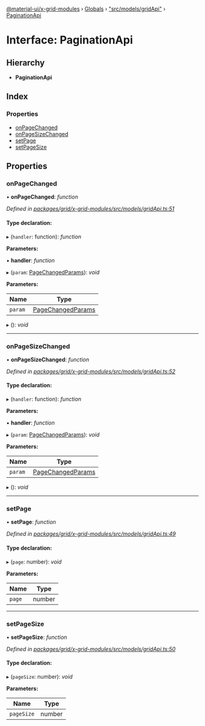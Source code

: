 [@material-ui/x-grid-modules](../README.md) › [Globals](../globals.md) › ["src/models/gridApi"](../modules/_src_models_gridapi_.md) › [PaginationApi](_src_models_gridapi_.paginationapi.md)

# Interface: PaginationApi

## Hierarchy

- **PaginationApi**

## Index

### Properties

- [onPageChanged](_src_models_gridapi_.paginationapi.md#onpagechanged)
- [onPageSizeChanged](_src_models_gridapi_.paginationapi.md#onpagesizechanged)
- [setPage](_src_models_gridapi_.paginationapi.md#setpage)
- [setPageSize](_src_models_gridapi_.paginationapi.md#setpagesize)

## Properties

### onPageChanged

• **onPageChanged**: _function_

_Defined in [packages/grid/x-grid-modules/src/models/gridApi.ts:51](https://github.com/mui-org/material-ui-x/blob/a679779/packages/grid/x-grid-modules/src/models/gridApi.ts#L51)_

#### Type declaration:

▸ (`handler`: function): _function_

**Parameters:**

▪ **handler**: _function_

▸ (`param`: [PageChangedParams](../modules/_src_hooks_features_usepagination_.md#pagechangedparams)): _void_

**Parameters:**

| Name    | Type                                                                                    |
| ------- | --------------------------------------------------------------------------------------- |
| `param` | [PageChangedParams](../modules/_src_hooks_features_usepagination_.md#pagechangedparams) |

▸ (): _void_

---

### onPageSizeChanged

• **onPageSizeChanged**: _function_

_Defined in [packages/grid/x-grid-modules/src/models/gridApi.ts:52](https://github.com/mui-org/material-ui-x/blob/a679779/packages/grid/x-grid-modules/src/models/gridApi.ts#L52)_

#### Type declaration:

▸ (`handler`: function): _function_

**Parameters:**

▪ **handler**: _function_

▸ (`param`: [PageChangedParams](../modules/_src_hooks_features_usepagination_.md#pagechangedparams)): _void_

**Parameters:**

| Name    | Type                                                                                    |
| ------- | --------------------------------------------------------------------------------------- |
| `param` | [PageChangedParams](../modules/_src_hooks_features_usepagination_.md#pagechangedparams) |

▸ (): _void_

---

### setPage

• **setPage**: _function_

_Defined in [packages/grid/x-grid-modules/src/models/gridApi.ts:49](https://github.com/mui-org/material-ui-x/blob/a679779/packages/grid/x-grid-modules/src/models/gridApi.ts#L49)_

#### Type declaration:

▸ (`page`: number): _void_

**Parameters:**

| Name   | Type   |
| ------ | ------ |
| `page` | number |

---

### setPageSize

• **setPageSize**: _function_

_Defined in [packages/grid/x-grid-modules/src/models/gridApi.ts:50](https://github.com/mui-org/material-ui-x/blob/a679779/packages/grid/x-grid-modules/src/models/gridApi.ts#L50)_

#### Type declaration:

▸ (`pageSize`: number): _void_

**Parameters:**

| Name       | Type   |
| ---------- | ------ |
| `pageSize` | number |
